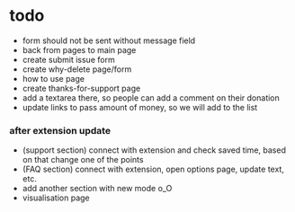 # todo

- form should not be sent without message field
- back from pages to main page
- create submit issue form
- create why-delete page/form
- how to use page
- create thanks-for-support page
- add a textarea there, so people can add a comment on their donation
- update links to pass amount of money, so we will add to the list

### after extension update

- (support section) connect with extension and check saved time, based on that change one of the points
- (FAQ section) connect with extension, open options page, update text, etc.
- add another section with new mode o_O
- visualisation page

